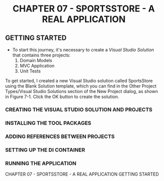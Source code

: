 <h1 align="center">
    CHAPTER 07 - SPORTSSTORE - A REAL APPLICATION
</h1>

## GETTING STARTED
* To start this journey, it's necessary to create a *Visual Studio Solution* that contains three projects: 
    1. Domain Models
    2. MVC Application
    3. Unit Tests

To get started, I created a new
Visual Studio solution called SportsStore using the Blank Solution template, which you can find in the Other Project Types/Visual Studio Solutions section of the New Project dialog, as shown in Figure 7-1. Click the OK button to create the solution.

### CREATING THE VISUAL STUDIO SOLUTION AND PROJECTS
### INSTALLING THE TOOL PACKAGES
### ADDING REFERENCES BETWEEN PROJECTS
### SETTING UP THE DI CONTAINER
### RUNNING THE APPLICATION

CHAPTER 07 - SPORTSSTORE - A REAL APPLICATION
    GETTING STARTED